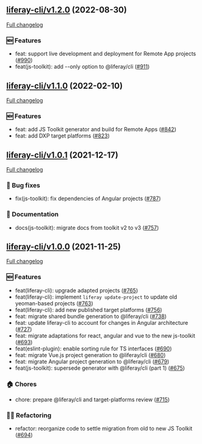 ## [liferay-cli/v1.2.0](https://github.com/liferay/liferay-frontend-projects/tree/liferay-cli/v1.2.0) (2022-08-30)

[Full changelog](https://github.com/liferay/liferay-frontend-projects/compare/liferay-cli/v1.1.0...liferay-cli/v1.2.0)

### :new: Features

-   feat: support live development and deployment for Remote App projects ([\#990](https://github.com/liferay/liferay-frontend-projects/pull/990))
-   feat(js-toolkit): add --only option to @liferay/cli ([\#911](https://github.com/liferay/liferay-frontend-projects/pull/911))

## [liferay-cli/v1.1.0](https://github.com/liferay/liferay-frontend-projects/tree/liferay-cli/v1.1.0) (2022-02-10)

[Full changelog](https://github.com/liferay/liferay-frontend-projects/compare/liferay-cli/v1.0.1...liferay-cli/v1.1.0)

### :new: Features

-   feat: add JS Toolkit generator and build for Remote Apps ([\#842](https://github.com/liferay/liferay-frontend-projects/pull/842))
-   feat: add DXP target platforms ([\#823](https://github.com/liferay/liferay-frontend-projects/pull/823))

## [liferay-cli/v1.0.1](https://github.com/liferay/liferay-frontend-projects/tree/liferay-cli/v1.0.1) (2021-12-17)

[Full changelog](https://github.com/liferay/liferay-frontend-projects/compare/liferay-cli/v1.0.0...liferay-cli/v1.0.1)

### :wrench: Bug fixes

-   fix(js-toolkit): fix dependencies of Angular projects ([\#787](https://github.com/liferay/liferay-frontend-projects/pull/787))

### :book: Documentation

-   docs(js-toolkit): migrate docs from toolkit v2 to v3 ([\#757](https://github.com/liferay/liferay-frontend-projects/pull/757))

## [liferay-cli/v1.0.0](https://github.com/liferay/liferay-frontend-projects/tree/liferay-cli/v1.0.0) (2021-11-25)

[Full changelog](https://github.com/liferay/liferay-frontend-projects/compare/liferay-cli/v1.0.0-pre.2...liferay-cli/v1.0.0)

### :new: Features

-   feat(liferay-cli): upgrade adapted projects ([\#765](https://github.com/liferay/liferay-frontend-projects/pull/765))
-   feat(liferay-cli): implement `liferay update-project` to update old yeoman-based projects ([\#763](https://github.com/liferay/liferay-frontend-projects/pull/763))
-   feat(liferay-cli): add new published target platforms ([\#756](https://github.com/liferay/liferay-frontend-projects/pull/756))
-   feat: migrate shared bundle generation to @liferay/cli ([\#738](https://github.com/liferay/liferay-frontend-projects/pull/738))
-   feat: update liferay-cli to account for changes in Angular architecture ([\#727](https://github.com/liferay/liferay-frontend-projects/pull/727))
-   feat: migrate adaptations for react, angular and vue to the new js-toolkit ([\#693](https://github.com/liferay/liferay-frontend-projects/pull/693))
-   feat(eslint-plugin): enable sorting rule for TS interfaces ([\#690](https://github.com/liferay/liferay-frontend-projects/pull/690))
-   feat: migrate Vue.js project generation to @liferay/cli ([\#680](https://github.com/liferay/liferay-frontend-projects/pull/680))
-   feat: migrate Angular project generation to @liferay/cli ([\#679](https://github.com/liferay/liferay-frontend-projects/pull/679))
-   feat(js-toolkit): supersede generator with @liferay/cli (part 1) ([\#675](https://github.com/liferay/liferay-frontend-projects/pull/675))

### :house: Chores

-   chore: prepare @liferay/cli and target-platforms review ([\#715](https://github.com/liferay/liferay-frontend-projects/pull/715))

### :woman_juggling: Refactoring

-   refactor: reorganize code to settle migration from old to new JS Toolkit ([\#694](https://github.com/liferay/liferay-frontend-projects/pull/694))
